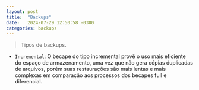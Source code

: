 ```yaml
---
layout: post
title:  "Backups"
date:   2024-07-29 12:50:58 -0300
categories: backups
---
```


> Tipos de backups.


- `Incremental`: O becape do tipo incremental provê o uso mais eficiente do espaço de armazenamento, uma vez que não gera cópias duplicadas de arquivos, porém suas restaurações são mais lentas e mais complexas em comparação aos processos dos becapes full e diferencial.